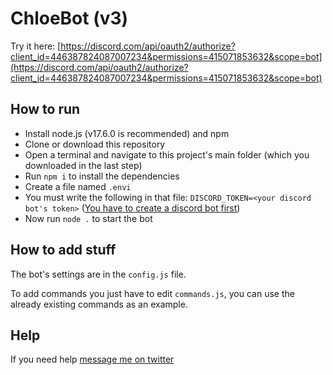 # ChloeBot (v3)

Try it here: [https://discord.com/api/oauth2/authorize?client_id=446387824087007234&permissions=415071853632&scope=bot](https://discord.com/api/oauth2/authorize?client_id=446387824087007234&permissions=415071853632&scope=bot)
## How to run
* Install node.js (v17.6.0 is recommended) and npm
* Clone or download this repository
* Open a terminal and navigate to this project's main folder (which you downloaded in the last step)
* Run `npm i` to install the dependencies
* Create a file named `.envi`
* You must write the following in that file: `DISCORD_TOKEN=<your discord bot's token>` ([You have to create a discord bot first](https://discord.com/developers/applications))
* Now run `node .` to start the bot
## How to add stuff
The bot's settings are in the `config.js` file.

To add commands you just have to edit `commands.js`, you can use the already existing commands as an example.
## Help
If you need help [message me on twitter](https://twitter.com/cypress128)
